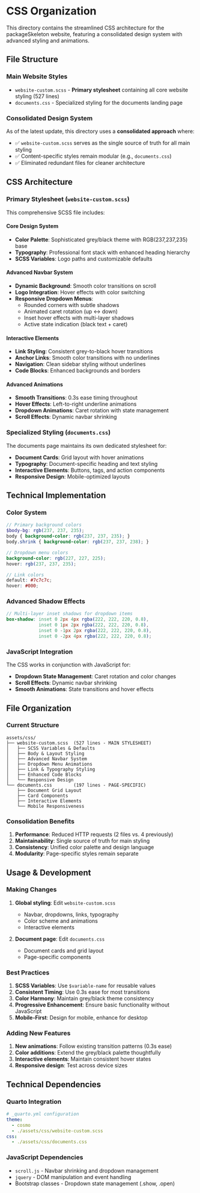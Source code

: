 # CSS Organization

This directory contains the streamlined CSS architecture for the packageSkeleton website, featuring a consolidated design system with advanced styling and animations.

## File Structure

### Main Website Styles
- `website-custom.scss` - **Primary stylesheet** containing all core website styling (527 lines)
- `documents.css` - Specialized styling for the documents landing page

### Consolidated Design System

As of the latest update, this directory uses a **consolidated approach** where:
- ✅ `website-custom.scss` serves as the single source of truth for all main styling
- ✅ Content-specific styles remain modular (e.g., `documents.css`)
- ✅ Eliminated redundant files for cleaner architecture

## CSS Architecture

### Primary Stylesheet (`website-custom.scss`)

This comprehensive SCSS file includes:

#### **Core Design System**
- **Color Palette**: Sophisticated grey/black theme with RGB(237,237,235) base
- **Typography**: Professional font stack with enhanced heading hierarchy
- **SCSS Variables**: Logo paths and customizable defaults

#### **Advanced Navbar System**
- **Dynamic Background**: Smooth color transitions on scroll
- **Logo Integration**: Hover effects with color switching
- **Responsive Dropdown Menus**: 
  - Rounded corners with subtle shadows
  - Animated caret rotation (up ↔ down)
  - Inset hover effects with multi-layer shadows
  - Active state indication (black text + caret)

#### **Interactive Elements**
- **Link Styling**: Consistent grey-to-black hover transitions
- **Anchor Links**: Smooth color transitions with no underlines
- **Navigation**: Clean sidebar styling without underlines
- **Code Blocks**: Enhanced backgrounds and borders

#### **Advanced Animations**
- **Smooth Transitions**: 0.3s ease timing throughout
- **Hover Effects**: Left-to-right underline animations
- **Dropdown Animations**: Caret rotation with state management
- **Scroll Effects**: Dynamic navbar shrinking

### Specialized Styling (`documents.css`)

The documents page maintains its own dedicated stylesheet for:
- **Document Cards**: Grid layout with hover animations
- **Typography**: Document-specific heading and text styling  
- **Interactive Elements**: Buttons, tags, and action components
- **Responsive Design**: Mobile-optimized layouts

## Technical Implementation

### Color System
```scss
// Primary background colors
$body-bg: rgb(237, 237, 235);
body { background-color: rgb(237, 237, 235); }
body.shrink { background-color: rgb(237, 237, 238); }

// Dropdown menu colors
background-color: rgb(227, 227, 225);
hover: rgb(237, 237, 235);

// Link colors
default: #7c7c7c;
hover: #000;
```

### Advanced Shadow Effects
```scss
// Multi-layer inset shadows for dropdown items
box-shadow: inset 0 2px 4px rgba(222, 222, 220, 0.8), 
            inset 0 1px 2px rgba(222, 222, 220, 0.8),
            inset 0 -1px 2px rgba(222, 222, 220, 0.8),
            inset 0 -2px 4px rgba(222, 222, 220, 0.8);
```

### JavaScript Integration

The CSS works in conjunction with JavaScript for:
- **Dropdown State Management**: Caret rotation and color changes
- **Scroll Effects**: Dynamic navbar shrinking
- **Smooth Animations**: State transitions and hover effects

## File Organization

### Current Structure
```
assets/css/
├── website-custom.scss  (527 lines - MAIN STYLESHEET)
│   ├── SCSS Variables & Defaults
│   ├── Body & Layout Styling  
│   ├── Advanced Navbar System
│   ├── Dropdown Menu Animations
│   ├── Link & Typography Styling
│   ├── Enhanced Code Blocks
│   └── Responsive Design
└── documents.css        (197 lines - PAGE-SPECIFIC)
    ├── Document Grid Layout
    ├── Card Components
    ├── Interactive Elements
    └── Mobile Responsiveness
```

### Consolidation Benefits

1. **Performance**: Reduced HTTP requests (2 files vs. 4 previously)
2. **Maintainability**: Single source of truth for main styling
3. **Consistency**: Unified color palette and design language
4. **Modularity**: Page-specific styles remain separate

## Usage & Development

### Making Changes

1. **Global styling**: Edit `website-custom.scss`
   - Navbar, dropdowns, links, typography
   - Color scheme and animations
   - Interactive elements

2. **Document page**: Edit `documents.css`
   - Document cards and grid layout
   - Page-specific components

### Best Practices

1. **SCSS Variables**: Use `$variable-name` for reusable values
2. **Consistent Timing**: Use 0.3s ease for most transitions
3. **Color Harmony**: Maintain grey/black theme consistency
4. **Progressive Enhancement**: Ensure basic functionality without JavaScript
5. **Mobile-First**: Design for mobile, enhance for desktop

### Adding New Features

1. **New animations**: Follow existing transition patterns (0.3s ease)
2. **Color additions**: Extend the grey/black palette thoughtfully
3. **Interactive elements**: Maintain consistent hover states
4. **Responsive design**: Test across device sizes

## Technical Dependencies

### Quarto Integration
```yaml
# _quarto.yml configuration
theme:
  - cosmo
  - ./assets/css/website-custom.scss
css: 
  - ./assets/css/documents.css
```

### JavaScript Dependencies
- `scroll.js` - Navbar shrinking and dropdown management
- `jquery` - DOM manipulation and event handling
- Bootstrap classes - Dropdown state management (.show, .open) 